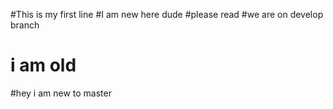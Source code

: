 #This is my first line
#I am new here dude
#please read
#we are on develop branch
# i am old
#hey i am new to master